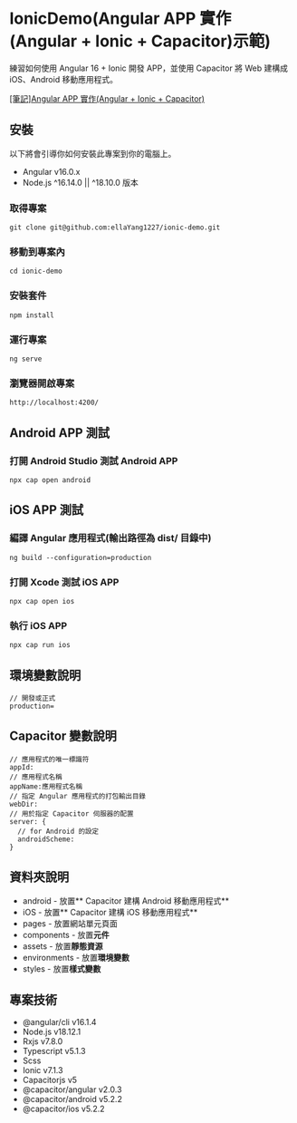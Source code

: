 # IonicDemo(Angular APP 實作(Angular + Ionic + Capacitor)示範)

練習如何使用 Angular 16 + Ionic 開發 APP，並使用 Capacitor 將 Web 建構成 iOS、Android 移動應用程式。

[[筆記]Angular APP 實作(Angular + Ionic + Capacitor)](https://perfect-submarine-445.notion.site/Angular-APP-Angular-Ionic-Capacitor-1-a615b801f848416cb14b6812fa624af1)



## 安裝

以下將會引導你如何安裝此專案到你的電腦上。
* Angular v16.0.x
* Node.js ^16.14.0 || ^18.10.0 版本

### 取得專案
```
git clone git@github.com:ellaYang1227/ionic-demo.git
```

### 移動到專案內
```
cd ionic-demo
```
### 安裝套件
```
npm install
```

### 運行專案
```
ng serve
```

### 瀏覽器開啟專案
```
http://localhost:4200/
```

## Android APP 測試
### 打開 Android Studio 測試 Android APP
```
npx cap open android
```

## iOS APP 測試
### 編譯 Angular 應用程式(輸出路徑為 dist/ 目錄中)

```
ng build --configuration=production
```

### 打開 Xcode 測試 iOS APP
```
npx cap open ios
```

### 執行 iOS APP
```
npx cap run ios
```

## 環境變數說明
```
// 開發或正式
production=
```

## Capacitor 變數說明
```
// 應用程式的唯一標識符
appId:
// 應用程式名稱
appName:應用程式名稱
// 指定 Angular 應用程式的打包輸出目錄
webDir:
// 用於指定 Capacitor 伺服器的配置
server: {
  // for Android 的設定
  androidScheme:
}
```

## 資料夾說明
* android - 放置** Capacitor 建構 Android 移動應用程式**
* iOS - 放置** Capacitor 建構 iOS 移動應用程式**
* pages - 放置網站單元頁面
* components - 放置**元件**
* assets - 放置**靜態資源**
* environments - 放置**環境變數**
* styles - 放置**樣式變數**

## 專案技術
* @angular/cli v16.1.4
* Node.js v18.12.1
* Rxjs v7.8.0
* Typescript v5.1.3
* Scss
* Ionic v7.1.3
* Capacitorjs v5
* @capacitor/angular v2.0.3
* @capacitor/android v5.2.2
* @capacitor/ios v5.2.2

